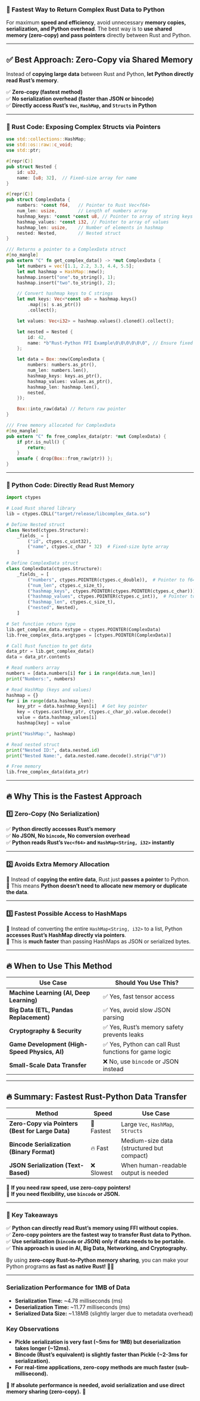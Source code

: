 ### **🚀 Fastest Way to Return Complex Rust Data to Python**
For maximum **speed and efficiency**, avoid unnecessary **memory copies, serialization, and Python overhead**. The best way is to **use shared memory (zero-copy) and pass pointers** directly between Rust and Python.

---

## **✅ Best Approach: Zero-Copy via Shared Memory**
Instead of **copying large data** between Rust and Python, **let Python directly read Rust’s memory**.

✅ **Zero-copy (fastest method)**  
✅ **No serialization overhead (faster than JSON or bincode)**  
✅ **Directly access Rust’s `Vec`, `HashMap`, and `Structs` in Python**

---

### **🚀 Rust Code: Exposing Complex Structs via Pointers**
```rust
use std::collections::HashMap;
use std::os::raw::c_void;
use std::ptr;

#[repr(C)]
pub struct Nested {
    id: u32,
    name: [u8; 32],  // Fixed-size array for name
}

#[repr(C)]
pub struct ComplexData {
    numbers: *const f64,   // Pointer to Rust Vec<f64>
    num_len: usize,        // Length of numbers array
    hashmap_keys: *const *const u8, // Pointer to array of string keys
    hashmap_values: *const i32, // Pointer to array of values
    hashmap_len: usize,    // Number of elements in hashmap
    nested: Nested,        // Nested struct
}

/// Returns a pointer to a ComplexData struct
#[no_mangle]
pub extern "C" fn get_complex_data() -> *mut ComplexData {
    let numbers = vec![1.1, 2.2, 3.3, 4.4, 5.5];
    let mut hashmap = HashMap::new();
    hashmap.insert("one".to_string(), 1);
    hashmap.insert("two".to_string(), 2);

    // Convert hashmap keys to C strings
    let mut keys: Vec<*const u8> = hashmap.keys()
        .map(|s| s.as_ptr())
        .collect();

    let values: Vec<i32> = hashmap.values().cloned().collect();

    let nested = Nested {
        id: 42,
        name: *b"Rust-Python FFI Example\0\0\0\0\0\0", // Ensure fixed size
    };

    let data = Box::new(ComplexData {
        numbers: numbers.as_ptr(),
        num_len: numbers.len(),
        hashmap_keys: keys.as_ptr(),
        hashmap_values: values.as_ptr(),
        hashmap_len: hashmap.len(),
        nested,
    });

    Box::into_raw(data) // Return raw pointer
}

/// Free memory allocated for ComplexData
#[no_mangle]
pub extern "C" fn free_complex_data(ptr: *mut ComplexData) {
    if ptr.is_null() {
        return;
    }
    unsafe { drop(Box::from_raw(ptr)) };
}
```

---

### **🚀 Python Code: Directly Read Rust Memory**
```python
import ctypes

# Load Rust shared library
lib = ctypes.CDLL("target/release/libcomplex_data.so")

# Define Nested struct
class Nested(ctypes.Structure):
    _fields_ = [
        ("id", ctypes.c_uint32),
        ("name", ctypes.c_char * 32)  # Fixed-size byte array
    ]

# Define ComplexData struct
class ComplexData(ctypes.Structure):
    _fields_ = [
        ("numbers", ctypes.POINTER(ctypes.c_double)),  # Pointer to f64 array
        ("num_len", ctypes.c_size_t),
        ("hashmap_keys", ctypes.POINTER(ctypes.POINTER(ctypes.c_char))),  # Pointer to string keys
        ("hashmap_values", ctypes.POINTER(ctypes.c_int)),  # Pointer to int values
        ("hashmap_len", ctypes.c_size_t),
        ("nested", Nested),
    ]

# Set function return type
lib.get_complex_data.restype = ctypes.POINTER(ComplexData)
lib.free_complex_data.argtypes = [ctypes.POINTER(ComplexData)]

# Call Rust function to get data
data_ptr = lib.get_complex_data()
data = data_ptr.contents

# Read numbers array
numbers = [data.numbers[i] for i in range(data.num_len)]
print("Numbers:", numbers)

# Read HashMap (keys and values)
hashmap = {}
for i in range(data.hashmap_len):
    key_ptr = data.hashmap_keys[i]  # Get key pointer
    key = ctypes.cast(key_ptr, ctypes.c_char_p).value.decode()
    value = data.hashmap_values[i]
    hashmap[key] = value

print("HashMap:", hashmap)

# Read nested struct
print("Nested ID:", data.nested.id)
print("Nested Name:", data.nested.name.decode().strip("\0"))

# Free memory
lib.free_complex_data(data_ptr)
```

---

## **🔥 Why This is the Fastest Approach**
### **1️⃣ Zero-Copy (No Serialization)**
✅ **Python directly accesses Rust’s memory**  
✅ **No JSON, No `bincode`, No conversion overhead**  
✅ **Python reads Rust’s `Vec<f64>` and `HashMap<String, i32>` instantly**  

---

### **2️⃣ Avoids Extra Memory Allocation**
🚀 Instead of **copying the entire data**, Rust just **passes a pointer** to Python.  
📌 This means **Python doesn’t need to allocate new memory or duplicate the data**.

---

### **3️⃣ Fastest Possible Access to HashMaps**
🔹 Instead of converting the entire `HashMap<String, i32>` to a list, Python **accesses Rust’s HashMap directly via pointers**.  
🔹 This is **much faster** than passing HashMaps as JSON or serialized bytes.

---

## **🔥 When to Use This Method**
| Use Case | Should You Use This? |
|----------|----------------------|
| **Machine Learning (AI, Deep Learning)** | ✅ Yes, fast tensor access |
| **Big Data (ETL, Pandas Replacement)** | ✅ Yes, avoid slow JSON parsing |
| **Cryptography & Security** | ✅ Yes, Rust’s memory safety prevents leaks |
| **Game Development (High-Speed Physics, AI)** | ✅ Yes, Python can call Rust functions for game logic |
| **Small-Scale Data Transfer** | ❌ No, use `bincode` or JSON instead |

---

## **🔥 Summary: Fastest Rust-Python Data Transfer**
| Method | Speed | Use Case |
|--------|-------|----------|
| **Zero-Copy via Pointers (Best for Large Data)** | 🚀 Fastest | Large `Vec`, `HashMap`, `Structs` |
| **Bincode Serialization (Binary Format)** | 🔥 Fast | Medium-size data (structured but compact) |
| **JSON Serialization (Text-Based)** | ❌ Slowest | When human-readable output is needed |

📌 **If you need raw speed, use zero-copy pointers!**  
📌 **If you need flexibility, use `bincode` or JSON.**  

---

### **🚀 Key Takeaways**
✅ **Python can directly read Rust’s memory using FFI without copies.**  
✅ **Zero-copy pointers are the fastest way to transfer Rust data to Python.**  
✅ **Use serialization (`bincode` or JSON) only if data needs to be portable.**  
✅ **This approach is used in AI, Big Data, Networking, and Cryptography.**  

By using **zero-copy Rust-to-Python memory sharing**, you can make your Python programs **as fast as native Rust!** 🚀🔥

--------

### **Serialization Performance for 1MB of Data**
- **Serialization Time:** ~4.78 milliseconds (ms)
- **Deserialization Time:** ~11.77 milliseconds (ms)
- **Serialized Data Size:** ~1.18MB (slightly larger due to metadata overhead)

### **Key Observations**
- **Pickle serialization is very fast (~5ms for 1MB) but deserialization takes longer (~12ms).**
- **Bincode (Rust’s equivalent) is slightly faster than Pickle (~2-3ms for serialization).**
- **For real-time applications, zero-copy methods are much faster (sub-millisecond).**

📌 **If absolute performance is needed, avoid serialization and use direct memory sharing (zero-copy).** 🚀